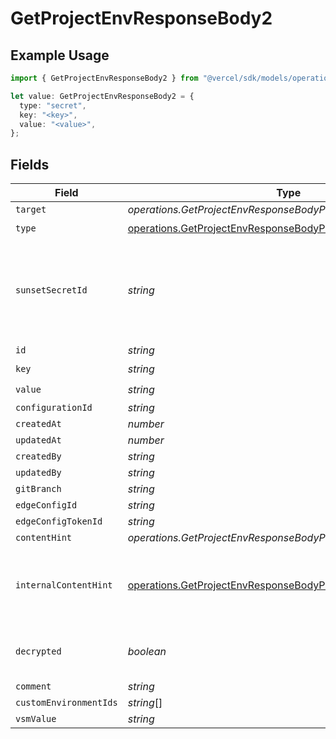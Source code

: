 # GetProjectEnvResponseBody2

## Example Usage

```typescript
import { GetProjectEnvResponseBody2 } from "@vercel/sdk/models/operations/getprojectenv.js";

let value: GetProjectEnvResponseBody2 = {
  type: "secret",
  key: "<key>",
  value: "<value>",
};
```

## Fields

| Field                                                                                                                                              | Type                                                                                                                                               | Required                                                                                                                                           | Description                                                                                                                                        |
| -------------------------------------------------------------------------------------------------------------------------------------------------- | -------------------------------------------------------------------------------------------------------------------------------------------------- | -------------------------------------------------------------------------------------------------------------------------------------------------- | -------------------------------------------------------------------------------------------------------------------------------------------------- |
| `target`                                                                                                                                           | *operations.GetProjectEnvResponseBodyProjectsTarget*                                                                                               | :heavy_minus_sign:                                                                                                                                 | N/A                                                                                                                                                |
| `type`                                                                                                                                             | [operations.GetProjectEnvResponseBodyProjectsType](../../models/operations/getprojectenvresponsebodyprojectstype.md)                               | :heavy_check_mark:                                                                                                                                 | N/A                                                                                                                                                |
| `sunsetSecretId`                                                                                                                                   | *string*                                                                                                                                           | :heavy_minus_sign:                                                                                                                                 | This is used to identiy variables that have been migrated from type secret to sensitive.                                                           |
| `id`                                                                                                                                               | *string*                                                                                                                                           | :heavy_minus_sign:                                                                                                                                 | N/A                                                                                                                                                |
| `key`                                                                                                                                              | *string*                                                                                                                                           | :heavy_check_mark:                                                                                                                                 | N/A                                                                                                                                                |
| `value`                                                                                                                                            | *string*                                                                                                                                           | :heavy_check_mark:                                                                                                                                 | N/A                                                                                                                                                |
| `configurationId`                                                                                                                                  | *string*                                                                                                                                           | :heavy_minus_sign:                                                                                                                                 | N/A                                                                                                                                                |
| `createdAt`                                                                                                                                        | *number*                                                                                                                                           | :heavy_minus_sign:                                                                                                                                 | N/A                                                                                                                                                |
| `updatedAt`                                                                                                                                        | *number*                                                                                                                                           | :heavy_minus_sign:                                                                                                                                 | N/A                                                                                                                                                |
| `createdBy`                                                                                                                                        | *string*                                                                                                                                           | :heavy_minus_sign:                                                                                                                                 | N/A                                                                                                                                                |
| `updatedBy`                                                                                                                                        | *string*                                                                                                                                           | :heavy_minus_sign:                                                                                                                                 | N/A                                                                                                                                                |
| `gitBranch`                                                                                                                                        | *string*                                                                                                                                           | :heavy_minus_sign:                                                                                                                                 | N/A                                                                                                                                                |
| `edgeConfigId`                                                                                                                                     | *string*                                                                                                                                           | :heavy_minus_sign:                                                                                                                                 | N/A                                                                                                                                                |
| `edgeConfigTokenId`                                                                                                                                | *string*                                                                                                                                           | :heavy_minus_sign:                                                                                                                                 | N/A                                                                                                                                                |
| `contentHint`                                                                                                                                      | *operations.GetProjectEnvResponseBodyProjectsContentHint*                                                                                          | :heavy_minus_sign:                                                                                                                                 | N/A                                                                                                                                                |
| `internalContentHint`                                                                                                                              | [operations.GetProjectEnvResponseBodyProjectsInternalContentHint](../../models/operations/getprojectenvresponsebodyprojectsinternalcontenthint.md) | :heavy_minus_sign:                                                                                                                                 | Similar to `contentHints`, but should not be exposed to the user.                                                                                  |
| `decrypted`                                                                                                                                        | *boolean*                                                                                                                                          | :heavy_minus_sign:                                                                                                                                 | Whether `value` and `vsmValue` are decrypted.                                                                                                      |
| `comment`                                                                                                                                          | *string*                                                                                                                                           | :heavy_minus_sign:                                                                                                                                 | N/A                                                                                                                                                |
| `customEnvironmentIds`                                                                                                                             | *string*[]                                                                                                                                         | :heavy_minus_sign:                                                                                                                                 | N/A                                                                                                                                                |
| `vsmValue`                                                                                                                                         | *string*                                                                                                                                           | :heavy_minus_sign:                                                                                                                                 | N/A                                                                                                                                                |